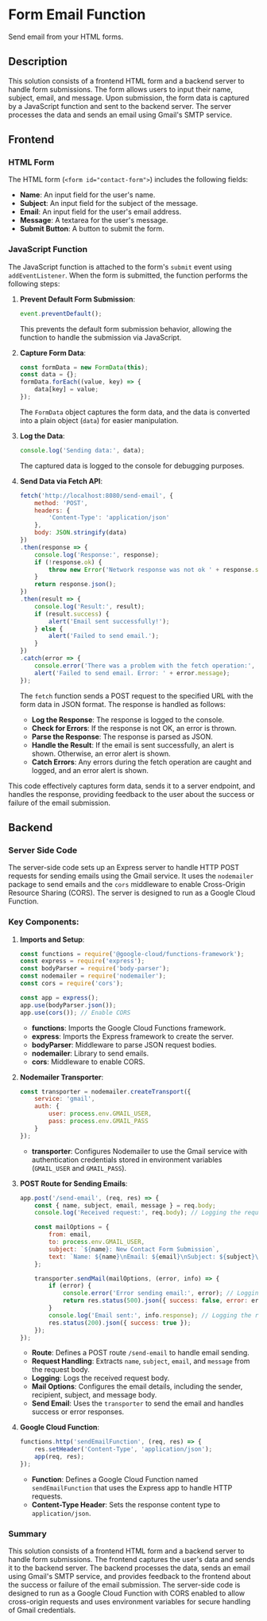# Form Email Function
Send email from your HTML forms.

## Description
This solution consists of a frontend HTML form and a backend server to handle form submissions. The form allows users to input their name, subject, email, and message. Upon submission, the form data is captured by a JavaScript function and sent to the backend server. The server processes the data and sends an email using Gmail's SMTP service.

## Frontend

### HTML Form
The HTML form (`<form id="contact-form">`) includes the following fields:
- **Name**: An input field for the user's name.
- **Subject**: An input field for the subject of the message.
- **Email**: An input field for the user's email address.
- **Message**: A textarea for the user's message.
- **Submit Button**: A button to submit the form.

### JavaScript Function
The JavaScript function is attached to the form's `submit` event using `addEventListener`. When the form is submitted, the function performs the following steps:

1. **Prevent Default Form Submission**:
    ```js
    event.preventDefault();
    ```
    This prevents the default form submission behavior, allowing the function to handle the submission via JavaScript.

2. **Capture Form Data**:
    ```js
    const formData = new FormData(this);
    const data = {};
    formData.forEach((value, key) => {
        data[key] = value;
    });
    ```
    The `FormData` object captures the form data, and the data is converted into a plain object (`data`) for easier manipulation.

3. **Log the Data**:
    ```js
    console.log('Sending data:', data);
    ```
    The captured data is logged to the console for debugging purposes.

4. **Send Data via Fetch API**:
    ```js
    fetch('http://localhost:8080/send-email', {
        method: 'POST',
        headers: {
            'Content-Type': 'application/json'
        },
        body: JSON.stringify(data)
    })
    .then(response => {
        console.log('Response:', response);
        if (!response.ok) {
            throw new Error('Network response was not ok ' + response.statusText);
        }
        return response.json();
    })
    .then(result => {
        console.log('Result:', result);
        if (result.success) {
            alert('Email sent successfully!');
        } else {
            alert('Failed to send email.');
        }
    })
    .catch(error => {
        console.error('There was a problem with the fetch operation:', error);
        alert('Failed to send email. Error: ' + error.message);
    });
    ```
    The `fetch` function sends a POST request to the specified URL with the form data in JSON format. The response is handled as follows:
    - **Log the Response**: The response is logged to the console.
    - **Check for Errors**: If the response is not OK, an error is thrown.
    - **Parse the Response**: The response is parsed as JSON.
    - **Handle the Result**: If the email is sent successfully, an alert is shown. Otherwise, an error alert is shown.
    - **Catch Errors**: Any errors during the fetch operation are caught and logged, and an error alert is shown.

This code effectively captures form data, sends it to a server endpoint, and handles the response, providing feedback to the user about the success or failure of the email submission.

## Backend

### Server Side Code
The server-side code sets up an Express server to handle HTTP POST requests for sending emails using the Gmail service. It uses the `nodemailer` package to send emails and the `cors` middleware to enable Cross-Origin Resource Sharing (CORS). The server is designed to run as a Google Cloud Function.

### Key Components:

1. **Imports and Setup**:
    ```js
    const functions = require('@google-cloud/functions-framework');
    const express = require('express');
    const bodyParser = require('body-parser');
    const nodemailer = require('nodemailer');
    const cors = require('cors');

    const app = express();
    app.use(bodyParser.json());
    app.use(cors()); // Enable CORS
    ```

    - **functions**: Imports the Google Cloud Functions framework.
    - **express**: Imports the Express framework to create the server.
    - **bodyParser**: Middleware to parse JSON request bodies.
    - **nodemailer**: Library to send emails.
    - **cors**: Middleware to enable CORS.

2. **Nodemailer Transporter**:
    ```js
    const transporter = nodemailer.createTransport({
        service: 'gmail',
        auth: {
            user: process.env.GMAIL_USER,
            pass: process.env.GMAIL_PASS
        }
    });
    ```

    - **transporter**: Configures Nodemailer to use the Gmail service with authentication credentials stored in environment variables (`GMAIL_USER` and `GMAIL_PASS`).

3. **POST Route for Sending Emails**:
    ```js
    app.post('/send-email', (req, res) => {
        const { name, subject, email, message } = req.body;
        console.log('Received request:', req.body); // Logging the request body

        const mailOptions = {
            from: email,
            to: process.env.GMAIL_USER,
            subject: `${name}: New Contact Form Submission`,
            text: `Name: ${name}\nEmail: ${email}\nSubject: ${subject}\nMessage:\n${message}`
        };

        transporter.sendMail(mailOptions, (error, info) => {
            if (error) {
                console.error('Error sending email:', error); // Logging the error
                return res.status(500).json({ success: false, error: error.message });
            }
            console.log('Email sent:', info.response); // Logging the response
            res.status(200).json({ success: true });
        });
    });
    ```

    - **Route**: Defines a POST route `/send-email` to handle email sending.
    - **Request Handling**: Extracts `name`, `subject`, `email`, and `message` from the request body.
    - **Logging**: Logs the received request body.
    - **Mail Options**: Configures the email details, including the sender, recipient, subject, and message body.
    - **Send Email**: Uses the `transporter` to send the email and handles success or error responses.

4. **Google Cloud Function**:
    ```js
    functions.http('sendEmailFunction', (req, res) => {
        res.setHeader('Content-Type', 'application/json');
        app(req, res);
    });
    ```

    - **Function**: Defines a Google Cloud Function named `sendEmailFunction` that uses the Express app to handle HTTP requests.
    - **Content-Type Header**: Sets the response content type to `application/json`.

### Summary
This solution consists of a frontend HTML form and a backend server to handle form submissions. The frontend captures the user's data and sends it to the backend server. The backend processes the data, sends an email using Gmail's SMTP service, and provides feedback to the frontend about the success or failure of the email submission. The server-side code is designed to run as a Google Cloud Function with CORS enabled to allow cross-origin requests and uses environment variables for secure handling of Gmail credentials.
